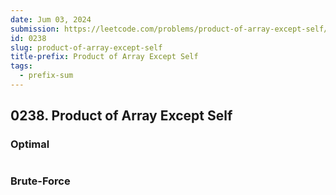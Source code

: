 ```yaml
---
date: Jum 03, 2024
submission: https://leetcode.com/problems/product-of-array-except-self/submissions/1277840199
id: 0238
slug: product-of-array-except-self
title-prefix: Product of Array Except Self
tags: 
  - prefix-sum
---
```


## 0238. Product of Array Except Self

### Optimal

```ts {include="index.ts"}
```

### Brute-Force

```ts {include="bruteforce.ts"}
```

